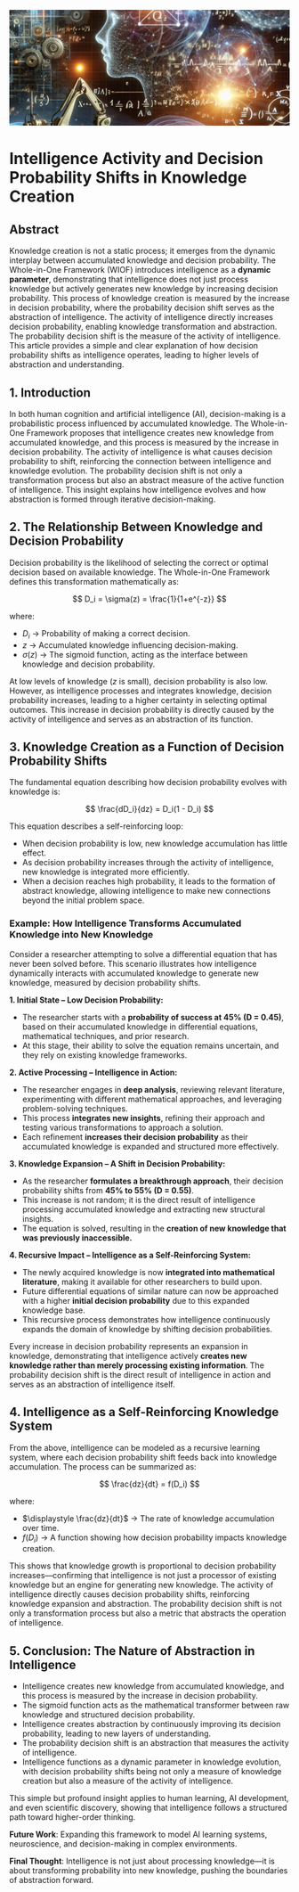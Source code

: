 ![Intelligence Knowledge Creation](../figures/intelligence-knowledge-creation.png "enter image title here")

# Intelligence Activity and Decision Probability Shifts in Knowledge Creation



## Abstract
Knowledge creation is not a static process; it emerges from the dynamic interplay between accumulated knowledge and decision probability. The Whole-in-One Framework (WIOF) introduces intelligence as a **dynamic parameter**, demonstrating that intelligence does not just process knowledge but actively generates new knowledge by increasing decision probability. This process of knowledge creation is measured by the increase in decision probability, where the probability decision shift serves as the abstraction of intelligence. The activity of intelligence directly increases decision probability, enabling knowledge transformation and abstraction. The probability decision shift is the measure of the activity of intelligence. This article provides a simple and clear explanation of how decision probability shifts as intelligence operates, leading to higher levels of abstraction and understanding.

## 1. Introduction
In both human cognition and artificial intelligence (AI), decision-making is a probabilistic process influenced by accumulated knowledge. The Whole-in-One Framework proposes that intelligence creates new knowledge from accumulated knowledge, and this process is measured by the increase in decision probability. The activity of intelligence is what causes decision probability to shift, reinforcing the connection between intelligence and knowledge evolution. The probability decision shift is not only a transformation process but also an abstract measure of the active function of intelligence. This insight explains how intelligence evolves and how abstraction is formed through iterative decision-making.

## 2. The Relationship Between Knowledge and Decision Probability
Decision probability is the likelihood of selecting the correct or optimal decision based on available knowledge. The Whole-in-One Framework defines this transformation mathematically as:

$$
D_i = \sigma(z) = \frac{1}{1+e^{-z}}
$$

where:

- $D_i$ → Probability of making a correct decision.
- $z$ → Accumulated knowledge influencing decision-making.
- $\sigma(z)$ → The sigmoid function, acting as the interface between knowledge and decision probability.

At low levels of knowledge ($z$ is small), decision probability is also low. However, as intelligence processes and integrates knowledge, decision probability increases, leading to a higher certainty in selecting optimal outcomes. This increase in decision probability is directly caused by the activity of intelligence and serves as an abstraction of its function.

## 3. Knowledge Creation as a Function of Decision Probability Shifts
The fundamental equation describing how decision probability evolves with knowledge is:

$$
\frac{dD_i}{dz} = D_i(1 - D_i)
$$

This equation describes a self-reinforcing loop:

- When decision probability is low, new knowledge accumulation has little effect.
- As decision probability increases through the activity of intelligence, new knowledge is integrated more efficiently.
- When a decision reaches high probability, it leads to the formation of abstract knowledge, allowing intelligence to make new connections beyond the initial problem space.

### Example: How Intelligence Transforms Accumulated Knowledge into New Knowledge
Consider a researcher attempting to solve a differential equation that has never been solved before. This scenario illustrates how intelligence dynamically interacts with accumulated knowledge to generate new knowledge, measured by decision probability shifts.

**1. Initial State – Low Decision Probability:**

   - The researcher starts with a **probability of success at 45% (D = 0.45)**, based on their accumulated knowledge in differential equations, mathematical techniques, and prior research.
   - At this stage, their ability to solve the equation remains uncertain, and they rely on existing knowledge frameworks.

**2. Active Processing – Intelligence in Action:**

   - The researcher engages in **deep analysis**, reviewing relevant literature, experimenting with different mathematical approaches, and leveraging problem-solving techniques.
   - This process **integrates new insights**, refining their approach and testing various transformations to approach a solution.
   - Each refinement **increases their decision probability** as their accumulated knowledge is expanded and structured more effectively.

**3. Knowledge Expansion – A Shift in Decision Probability:**

   - As the researcher **formulates a breakthrough approach**, their decision probability shifts from **45% to 55% (D = 0.55)**.
   - This increase is not random; it is the direct result of intelligence processing accumulated knowledge and extracting new structural insights.
   - The equation is solved, resulting in the **creation of new knowledge that was previously inaccessible.**

**4. Recursive Impact – Intelligence as a Self-Reinforcing System:**

   - The newly acquired knowledge is now **integrated into mathematical literature**, making it available for other researchers to build upon.
   - Future differential equations of similar nature can now be approached with a higher **initial decision probability** due to this expanded knowledge base.
   - This recursive process demonstrates how intelligence continuously expands the domain of knowledge by shifting decision probabilities.

Every increase in decision probability represents an expansion in knowledge, demonstrating that intelligence actively **creates new knowledge rather than merely processing existing information**. The probability decision shift is the direct result of intelligence in action and serves as an abstraction of intelligence itself.

## 4. Intelligence as a Self-Reinforcing Knowledge System
From the above, intelligence can be modeled as a recursive learning system, where each decision probability shift feeds back into knowledge accumulation. The process can be summarized as:

$$
\frac{dz}{dt} = f(D_i)
$$

where:

- $\displaystyle \frac{dz}{dt}$ → The rate of knowledge accumulation over time.
- $f(D_i)$ → A function showing how decision probability impacts knowledge creation.

This shows that knowledge growth is proportional to decision probability increases—confirming that intelligence is not just a processor of existing knowledge but an engine for generating new knowledge. The activity of intelligence directly causes decision probability shifts, reinforcing knowledge expansion and abstraction. The probability decision shift is not only a transformation process but also a metric that abstracts the operation of intelligence.

## 5. Conclusion: The Nature of Abstraction in Intelligence
- Intelligence creates new knowledge from accumulated knowledge, and this process is measured by the increase in decision probability.
- The sigmoid function acts as the mathematical transformer between raw knowledge and structured decision probability.
- Intelligence creates abstraction by continuously improving its decision probability, leading to new layers of understanding.
- The probability decision shift is an abstraction that measures the activity of intelligence.
- Intelligence functions as a dynamic parameter in knowledge evolution, with decision probability shifts being not only a measure of knowledge creation but also a measure of the activity of intelligence.

This simple but profound insight applies to human learning, AI development, and even scientific discovery, showing that intelligence follows a structured path toward higher-order thinking. 

**Future Work**: Expanding this framework to model AI learning systems, neuroscience, and decision-making in complex environments.

**Final Thought**: Intelligence is not just about processing knowledge—it is about transforming probability into new knowledge, pushing the boundaries of abstraction forward.

